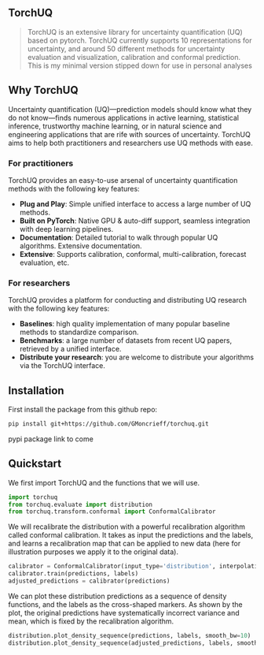 ## TorchUQ

> TorchUQ is an extensive library for uncertainty quantification (UQ) based on pytorch.
> TorchUQ currently supports 10 representations for uncertainty, and around 50 different methods for uncertainty evaluation and visualization, calibration and conformal prediction. 
> This is my minimal version stipped down for use in personal analyses

## Why TorchUQ 

Uncertainty quantification (UQ)—prediction models should know what they do not know—finds numerous applications in active learning, statistical inference, trustworthy machine learning, or in natural science and engineering applications that are rife with sources of uncertainty. TorchUQ aims to help both practitioners and researchers use UQ methods with ease.

###  For practitioners

TorchUQ provides an easy-to-use arsenal of uncertainty quantification methods with the following key features:

- **Plug and Play**: Simple unified interface to access a large number of UQ methods.
- **Built on PyTorch**: Native GPU & auto-diff support, seamless integration with deep learning pipelines.
- **Documentation**: Detailed tutorial to walk through popular UQ algorithms. Extensive documentation.
- **Extensive**: Supports calibration, conformal, multi-calibration, forecast evaluation, etc.

### For researchers 

TorchUQ provides a platform for conducting and distributing UQ research with the following key features:

- **Baselines**: high quality implementation of many popular baseline methods to standardize comparison.
- **Benchmarks**: a large number of datasets from recent UQ papers, retrieved by a unified interface.
- **Distribute your research**: you are welcome to distribute your algorithms via the TorchUQ interface.

## Installation 

First install the package from this github repo:

```bash
pip install git+https://github.com/GMoncrieff/torchuq.git
```

pypi package link to come 

## Quickstart 

We first import TorchUQ and the functions that we will use.
```python
import torchuq
from torchuq.evaluate import distribution 
from torchuq.transform.conformal import ConformalCalibrator 
```
We will recalibrate the distribution with a powerful recalibration algorithm called conformal calibration. It takes as input the predictions and the labels, and learns a recalibration map that can be applied to new data (here for illustration purposes we apply it to the original data). 

```python
calibrator = ConformalCalibrator(input_type='distribution', interpolation='linear')
calibrator.train(predictions, labels)
adjusted_predictions = calibrator(predictions)
```
We can plot these distribution predictions as a sequence of density functions, and the labels as the cross-shaped markers. 
As shown by the plot, the original predictions have systematically incorrect variance and mean, which is fixed by the recalibration algorithm. 

```python
distribution.plot_density_sequence(predictions, labels, smooth_bw=10)
distribution.plot_density_sequence(adjusted_predictions, labels, smooth_bw=10)
```
